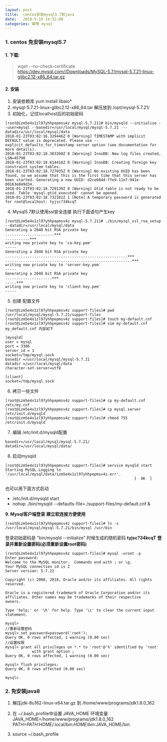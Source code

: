 ```yaml
---
layout: post
title:  centos安装mysql5.7和java
date:   2018-5-19 14:32:00
categories: 幂等 mysql
---
```


### 1. centos 免安装mysql5.7
#### 1. 下载:

 > wget --no-check-certificate https://dev.mysql.com//Downloads/MySQL-5.7/mysql-5.7.21-linux-glibc2.12-x86_64.tar.gz

#### 2. 安装
1. 安装依赖库 yum install libaio*
2. mysql-5.7.21-linux-glibc2.12-x86_64.tar 解压放到 /opt/mysql-5.7.21/
3. 初始化，记住localhost后的初始密码

```
[root@izm5e4x1zl97yhhpepmsv4z mysql-5.7.21]# bin/mysqld --initialize --user=mysql --basedir=/usr/local/mysql/mysql-5.7.21  --datadir=/usr/local/mysql/data
2018-01-23T03:02:16.329446Z 0 [Warning] TIMESTAMP with implicit DEFAULT value is deprecated. Please use --explicit_defaults_for_timestamp server option (see documentation for more details).
2018-01-23T03:02:18.383260Z 0 [Warning] InnoDB: New log files created, LSN=45790
2018-01-23T03:02:18.614416Z 0 [Warning] InnoDB: Creating foreign key constraint system tables.
2018-01-23T03:02:18.727035Z 0 [Warning] No existing UUID has been found, so we assume that this is the first time that this server has been started. Generating a new UUID: d2ce084d-ffe9-11e7-941e-00163e049d34.
2018-01-23T03:02:18.729139Z 0 [Warning] Gtid table is not ready to be used. Table 'mysql.gtid_executed' cannot be opened.
2018-01-23T03:02:18.732182Z 1 [Note] A temporary password is generated for root@localhost: tyjsc?34kcqT
```


4. Mysql5.7默认使用ssl安全连接 执行下面语句产生key

```
[root@izm5e4x1zl97yhhpepmsv4z mysql-5.7.21]# ./bin/mysql_ssl_rsa_setup  --datadir=/usr/local/mysql/data
Generating a 2048 bit RSA private key
......................+++
...........+++
writing new private key to 'ca-key.pem'
-----
Generating a 2048 bit RSA private key
.......................................................+++
.........................................................+++
writing new private key to 'server-key.pem'
-----
Generating a 2048 bit RSA private key
.....................+++
.....+++
writing new private key to 'client-key.pem'
-----

```

5. 创建 配置文件

```
[root@izm5e4x1zl97yhhpepmsv4z support-files]# pwd
/usr/local/mysql/mysql-5.7.21/support-files
[root@izm5e4x1zl97yhhpepmsv4z support-files]# touch my-default.cnf
[root@izm5e4x1zl97yhhpepmsv4z support-files]# vim my-default.cnf 
my_default.cnf 内容如下

[mysqld]
user = mysql
port = 3306
server_id = 1
socket=/tmp/mysql.sock
basedir =/usr/local/mysql/mysql-5.7.21
datadir =/usr/local/mysql/data
character-set-server=utf8

[client]
socket=/tmp/mysql.sock
```

6. 拷贝一些文件

```
[root@izm5e4x1zl97yhhpepmsv4z support-files]# cp my-default.cnf /etc/my.cnf
[root@izm5e4x1zl97yhhpepmsv4z support-files]# cp mysql.server /etc/init.d/mysqld
[root@izm5e4x1zl97yhhpepmsv4z support-files]# chmod 755 /etc/init.d/mysqld
```

7. 编辑 /etc/init.d/mysqld配置

```
basedir=/usr/local/mysql/mysql-5.7.21/
datadir=/usr/local/mysql/data/
```

8. 启动mysqld 

```
[root@izm5e4x1zl97yhhpepmsv4z support-files]# service mysqld start
Starting MySQL.Logging to '/usr/local/mysql/data/izm5e4x1zl97yhhpepmsv4z.err'.
                                                          [  OK  ]
 ``` 
 
 也可以用下面方式启动 
*  /etc/init.d/mysqld start    
*  nohup ./bin/mysqld --defaults-file=./support-files/my-default.cnf &


**9. Mysql客户端登录**
**建立软连接方便使用**

```
[root@izm5e4x1zl97yhhpepmsv4z support-files]# ln -s /usr/local/mysql/mysql-5.7.21/bin/mysql /usr/bin 
```

登录初始密码是 "bin/mysqld --initialize" 时候生成的随机密码 **tyjsc?34kcqT**
**登录并重新设置密码(必须重新设置root密码)**

```
[root@izm5e4x1zl97yhhpepmsv4z support-files]# mysql -uroot -p
Enter password: 
Welcome to the MySQL monitor.  Commands end with ; or \g.
Your MySQL connection id is 2
Server version: 5.7.21

Copyright (c) 2000, 2018, Oracle and/or its affiliates. All rights reserved.

Oracle is a registered trademark of Oracle Corporation and/or its
affiliates. Other names may be trademarks of their respective
owners.

Type 'help;' or '\h' for help. Type '\c' to clear the current input statement.

mysql> 
//重新设置密码
mysql> set password=password('root');
Query OK, 0 rows affected, 1 warning (0.00 sec)
//设置权限
mysql> grant all privileges on *.* to 'root'@'%' identified by 'root'
            with grant option ;
Query OK, 0 rows affected, 1 warning (0.00 sec)

mysql> flush privileges;
Query OK, 0 rows affected (0.00 sec)

mysql>
```



### 2. 免安装java8
1. 解压jdk-8u162-linux-x64.tar.gz 到 /home/www/programs/jdk1.8.0_162

2. 在 ~/.bash_profile中设置 JAVA_HOME 环境变量
JAVA_HOME=/home/www/programs/jdk1.8.0_162
PATH=$PATH:$HOME/.local/bin:$HOME/bin:$JAVA_HOME/bin

3. source ~/.bash_profile


